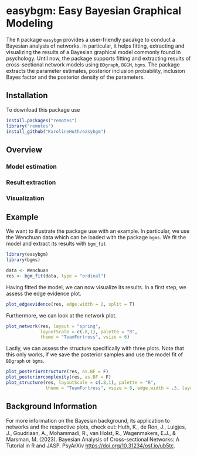 # easybgm: Easy Bayesian Graphical Modeling

The `R` package `easybgm` provides a user-friendly pacakge to conduct a Bayesian analysis of networks. In particular, it helps fitting, extracting and visualizing the results of a Bayesian graphical model commonly found in psychology. Until now, the package supports fitting and extracting results of cross-sectional network models using `BDgraph`, `BGGM`, `bgms`. The package extracts the parameter estimates, posterior inclusion probability, inclusion Bayes factor and the posterior density of the parameters.

## Installation

To download this package use

```r
install.packages("remotes")
library("remotes")
install_github("KarolineHuth/easybgm")
```

## Overview

### Model estimation

### Result extraction

### Visualization

## Example

We want to illustrate the package use with an example. In particular, we use the Wenchuan data which can be loaded with 
the package `bgms`. We fit the model and extract its results with `bgm_fit`

```r
library(easybgm)
library(bgms)

data <- Wenchuan
res <- bgm_fit(data, type = "ordinal")
```

Having fitted the model, we can now visualize its results. In a first step, we assess the edge evidence plot. 

```r
plot_edgeevidence(res, edge.width = 2, split = T)
```

Furthermore, we can look at the network plot. 

```r
plot_network(res, layout = "spring", 
             layoutScale = c(.8,1), palette = "R",
             theme = "TeamFortress", vsize = 6)
```

Lastly, we can assess the structure specifically with three plots. Note that this only works, if we save the posterior samples and use the model fit of `BDgraph` or `bgms`. 

```r
plot_posteriorstructure(res, as.BF = F)
plot_posteriorcomplexity(res, as.BF = F)
plot_structure(res, layoutScale = c(.8,1), palette = "R",
               theme = "TeamFortress", vsize = 6, edge.width = .3, layout = "spring")
```


## Background Information

For more information on the Bayesian background, its application to networks and the respective plots, check out: Huth, K., de Ron, J., Luigjes, J., Goudriaan, A., Mohammadi, R., van Holst, R., Wagenmakers, E.J., \& Marsman, M. (2023). Bayesian Analysis of Cross-sectional Networks: A Tutorial in R and JASP. PsyArXiv https://doi.org/10.31234/osf.io/ub5tc.
